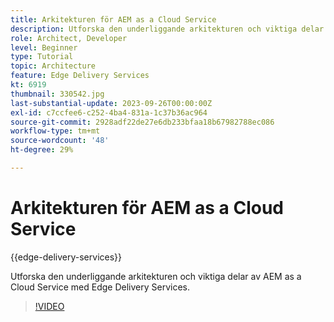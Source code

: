 ```yaml
---
title: Arkitekturen för AEM as a Cloud Service
description: Utforska den underliggande arkitekturen och viktiga delar av AEM as a Cloud Service med Edge Delivery Services.
role: Architect, Developer
level: Beginner
type: Tutorial
topic: Architecture
feature: Edge Delivery Services
kt: 6919
thumbnail: 330542.jpg
last-substantial-update: 2023-09-26T00:00:00Z
exl-id: c7ccfee6-c252-4ba4-831a-1c37b36ac964
source-git-commit: 2928adf22de27e6db233bfaa18b67982788ec086
workflow-type: tm+mt
source-wordcount: '48'
ht-degree: 29%

---
```


# Arkitekturen för AEM as a Cloud Service

{{edge-delivery-services}}

Utforska den underliggande arkitekturen och viktiga delar av AEM as a Cloud Service med Edge Delivery Services.

>[!VIDEO](https://video.tv.adobe.com/v/330542?quality=12&learn=on)
